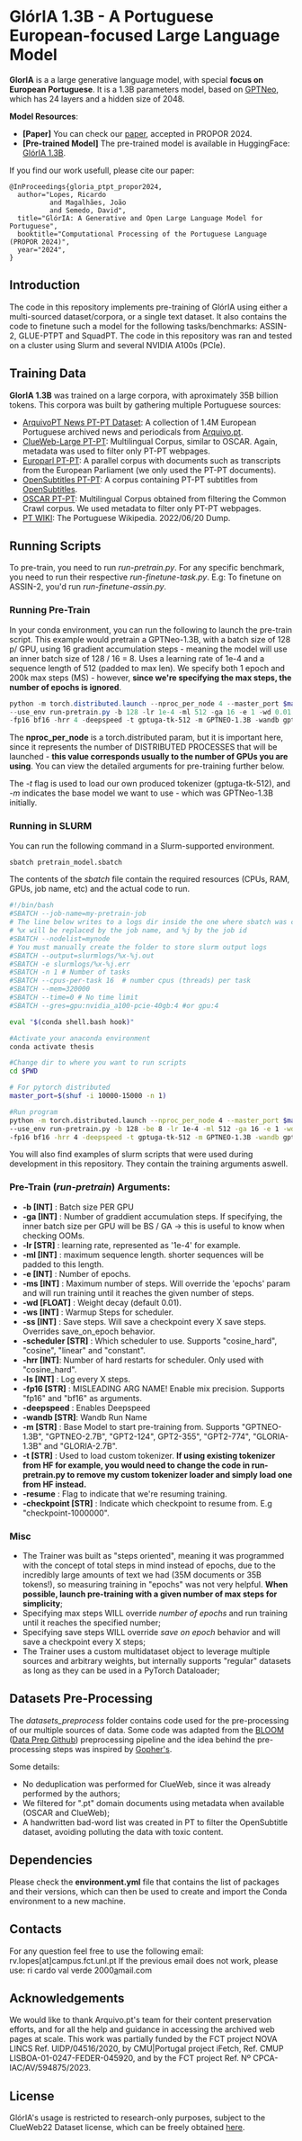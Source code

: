 # GlórIA 1.3B - A Portuguese European-focused Large Language Model
 
 **GlorIA** is a a large generative language model, with special **focus on European Portuguese**.  It is a 1.3B parameters model, based on [GPTNeo](https://huggingface.co/EleutherAI/gpt-neo-1.3B), which has 24 layers and a hidden size of 2048.


 **Model Resources**:

- **[Paper]** You can check our [paper](https://arxiv.org/abs/2402.12969), accepted in PROPOR 2024.
- **[Pre-trained Model]** The pre-trained model is available in HuggingFace: [GlórIA 1.3B](https://huggingface.co/rvlopes/glorIA-1.3B).


If you find our work usefull, please cite our paper:
```
@InProceedings{gloria_ptpt_propor2024,
  author="Lopes, Ricardo
          and Magalhães, João
          and Semedo, David",
  title="GlórIA: A Generative and Open Large Language Model for Portuguese",
  booktitle="Computational Processing of the Portuguese Language (PROPOR 2024)",
  year="2024",
}
```



## Introduction
The code in this repository implements pre-training of GlórIA using either a multi-sourced dataset/corpora, or a single text dataset. It also contains the code to finetune such a model for the following tasks/benchmarks: ASSIN-2, GLUE-PTPT and SquadPT. The code in this repository was ran and tested on a cluster using Slurm and several NVIDIA A100s (PCIe).


## Training Data
**GlorIA 1.3B** was trained on a large corpora, with aproximately 35B billion tokens. This corpora was built by gathering multiple Portuguese sources:
- [ArquivoPT News PT-PT Dataset](): A collection of 1.4M European Portuguese archived news and periodicals from [Arquivo.pt](https://arquivo.pt/).
- [ClueWeb-Large PT-PT](https://lemurproject.org/clueweb22.php/): Multilingual Corpus, similar to OSCAR. Again, metadata was used to filter only PT-PT webpages.
- [Europarl PT-PT](https://www.statmt.org/europarl/): A parallel corpus with documents such as transcripts from the European Parliament (we only used the PT-PT documents).
- [OpenSubtitles PT-PT](https://opus.nlpl.eu/OpenSubtitles.php): A corpus containing PT-PT subtitles from [OpenSubtitles](http://www.opensubtitles.org/).
- [OSCAR PT-PT](https://huggingface.co/datasets/oscar-corpus/OSCAR-2201): Multilingual Corpus obtained from filtering the Common Crawl corpus. We used metadata to filter only PT-PT webpages.
- [PT WIKI](): The Portuguese Wikipedia. 2022/06/20 Dump.

## Running Scripts

To pre-train, you need to run *run-pretrain.py*. For any specific benchmark, you need to run their respective *run-finetune-task.py*. E.g: To finetune on ASSIN-2, you'd run *run-finetune-assin.py*. 

### Running Pre-Train
In your conda environment, you can run the following to launch the pre-train script. This example would pretrain a GPTNeo-1.3B, with a batch size of 128 p/ GPU, using 16 gradient accumulation steps - meaning the model will use an inner batch size of 128 / 16 = 8. Uses a learning rate of 1e-4 and a  sequence length of 512 (padded to max len). We specify both 1 epoch and 200k max steps (MS) - however, **since we're specifying the max steps, the number of epochs is ignored**. 
```PowerShell
python -m torch.distributed.launch --nproc_per_node 4 --master_port $master_port \
--use_env run-pretrain.py -b 128 -lr 1e-4 -ml 512 -ga 16 -e 1 -wd 0.01 -ws 10000 -ms 2000000 -ls 100 -ss 250000 \
-fp16 bf16 -hrr 4 -deepspeed -t gptuga-tk-512 -m GPTNEO-1.3B -wandb gptuganeo-1.3B-2M -scheduler cosine_hard
```
The **nproc_per_node** is a torch.distributed param, but it is important here, since it represents the number of DISTRIBUTED PROCESSES that will be launched - **this value corresponds usually to the number of GPUs you are using**. You can view the detailed arguments for pre-training further below.

The *-t* flag is used to load our own produced tokenizer (gptuga-tk-512), and *-m* indicates the base model we want to use - which was GPTNeo-1.3B initially.

### Running in SLURM
You can run the following command in a Slurm-supported environment.
```bash
sbatch pretrain_model.sbatch
```
The contents of the *sbatch* file contain the required resources (CPUs, RAM, GPUs, job name, etc) and the actual code to run.
```bash
#!/bin/bash
#SBATCH --job-name=my-pretrain-job
# The line below writes to a logs dir inside the one where sbatch was called
# %x will be replaced by the job name, and %j by the job id
#SBATCH --nodelist=mynode
# You must manually create the folder to store slurm output logs
#SBATCH --output=slurmlogs/%x-%j.out
#SBATCH -e slurmlogs/%x-%j.err
#SBATCH -n 1 # Number of tasks
#SBATCH --cpus-per-task 16  # number cpus (threads) per task
#SBATCH --mem=320000
#SBATCH --time=0 # No time limit
#SBATCH --gres=gpu:nvidia_a100-pcie-40gb:4 #or gpu:4

eval "$(conda shell.bash hook)"

#Activate your anaconda environment
conda activate thesis

#Change dir to where you want to run scripts
cd $PWD

# For pytorch distributed
master_port=$(shuf -i 10000-15000 -n 1)

#Run program 
python -m torch.distributed.launch --nproc_per_node 4 --master_port $master_port \
--use_env run-pretrain.py -b 128 -be 8 -lr 1e-4 -ml 512 -ga 16 -e 1 -wd 0.01 -ws 10000 -ms 2000000 -ls 100 -ss 250000 \
-fp16 bf16 -hrr 4 -deepspeed -t gptuga-tk-512 -m GPTNEO-1.3B -wandb gptuganeo-1.3B-2M -scheduler cosine_hard
```
You will also find examples of slurm scripts that were used during development in this repository. They contain the training arguments aswell.


### Pre-Train (*run-pretrain*) Arguments:
- **-b [INT]** : Batch size PER GPU
- **-ga [INT]** : Number of graddient accumulation steps. If specifying, the inner batch size per GPU will be BS / GA -> this is useful to know when checking OOMs.
- **-lr [STR]** : learning rate, represented as '1e-4' for example.
- **-ml [INT]** : maximum sequence length. shorter sequences will be padded to this length.
- **-e [INT]** : Number of epochs.
- **-ms [INT]** : Maximum number of steps. Will override the 'epochs' param and will run training until it reaches the given number of steps.
- **-wd [FLOAT]** : Weight decay (default 0.01).
- **-ws [INT]** : Warmup Steps for scheduler.
- **-ss [INT]** : Save steps. Will save a checkpoint every X save steps. Overrides save_on_epoch behavior.
- **-scheduler [STR]** : Which scheduler to use. Supports "cosine_hard", "cosine", "linear" and "constant".
- **-hrr [INT]**: Number of hard restarts for scheduler. Only used with "cosine_hard".
- **-ls [INT]** : Log every X steps.
- **-fp16 [STR]** : MISLEADING ARG NAME! Enable mix precision. Supports "fp16" and "bf16" as arguments.
- **-deepspeed** : Enables Deepspeed
- **-wandb [STR]**: Wandb Run Name
- **-m [STR]** : Base Model to start pre-training from. Supports "GPTNEO-1.3B", "GPTNEO-2.7B", "GPT2-124", GPT2-355", "GPT2-774", "GLORIA-1.3B" and "GLORIA-2.7B".
- **-t [STR]** : Used to load custom tokenizer. **If using existing tokenizer from HF for example, you would need to change the code in run-pretrain.py to remove my custom tokenizer loader and simply load one from HF instead.**
- **-resume** : Flag to indicate that we're resuming training.
- **-checkpoint [STR]** : Indicate which checkpoint to resume from. E.g "checkpoint-1000000".


### Misc
- The Trainer was built as "steps oriented", meaning it was programmed with the concept of total steps in mind instead of epochs, due to the incredibly large amounts of text we had (35M documents or 35B tokens!), so measuring training in "epochs" was not very helpful. **When possible, launch pre-training with a given number of max steps for simplicity**;
- Specifying max steps WILL override *number of epochs* and run training until it reaches the specified number;
- Specifying save steps WILL override *save on epoch* behavior and will save a checkpoint every X steps;
- The Trainer uses a custom multidataset object to leverage multiple sources and arbitrary weights, but internally supports "regular" datasets as long as they can be used in a PyTorch Dataloader;


## Datasets Pre-Processing
The *datasets_preprocess* folder contains code used for the pre-processing of our multiple sources of data. Some code was adapted from the [BLOOM](https://arxiv.org/abs/2211.05100) ([Data Prep Github](https://github.com/bigscience-workshop/data-preparation)) preprocessing pipeline and the idea behind the pre-processing steps was inspired by [Gopher's](https://arxiv.org/abs/2112.11446).

Some details:
- No deduplication was performed for ClueWeb, since it was already performed by the authors;
- We filtered for ".pt" domain documents using metadata when available (OSCAR and ClueWeb);
- A handwritten bad-word list was created in PT to filter the OpenSubtitle dataset, avoiding polluting the data with toxic content.


## Dependencies
Please check the **environment.yml** file that contains the list of packages and their versions, which can then be used to create and import the Conda environment to a new machine.


## Contacts
For any question feel free to use the following email: rv.lopes[at]campus.fct.unl.pt
If the previous email does not work, please use: ri cardo val verde 2000[a](g)mail.com


## Acknowledgements
We would like to thank Arquivo.pt's team for their content preservation efforts, and for all the help and guidance in accessing the archived web pages at scale. This work was partially funded by the FCT project NOVA LINCS Ref. UIDP/04516/2020, by CMU|Portugal project iFetch, Ref. CMUP LISBOA-01-0247-FEDER-045920, and by the FCT project Ref. Nº CPCA-IAC/AV/594875/2023.

##  License
GlórIA's usage is restricted to research-only purposes, subject to the ClueWeb22 Dataset license, which can be freely obtained [here](https://www.lemurproject.org/clueweb22/obtain.php).
